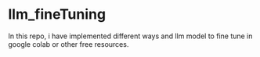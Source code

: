 # llm_fineTuning
In this repo, i have implemented different ways and llm model to fine tune in google colab or other free resources.

